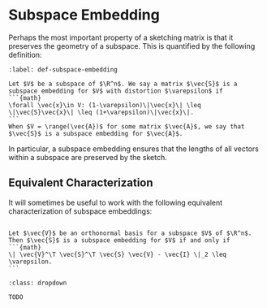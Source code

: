 # Subspace Embedding

Perhaps the most important property of a sketching matrix is that it preserves the geometry of a subspace.
This is quantified by the following definition: 

````{prf:definition} Subspace Embedding
:label: def-subspace-embedding

Let $V$ be a subspace of $\R^n$. We say a matrix $\vec{S}$ is a subspace embedding for $V$ with distortion $\varepsilon$ if
```{math}
\forall \vec{x}\in V: (1-\varepsilon)\|\vec{x}\| \leq \|\vec{S}\vec{x}\| \leq (1+\varepsilon)\|\vec{x}\|.
```
When $V = \range(\vec{A})$ for some matrix $\vec{A}$, we say that $\vec{S}$ is a subspace embedding for $\vec{A}$.
````

In particular, a subspace embedding ensures that the lengths of all vectors within a subspace are preserved by the sketch. 

## Equivalent Characterization

It will sometimes be useful to work with the following equivalent characterization of subspace embeddings:

````{prf:theorem}

Let $\vec{V}$ be an orthonormal basis for a subspace $V$ of $\R^n$. 
Then $\vec{S}$ is a subspace embedding for $V$ if and only if
```{math}
\| \vec{V}^\T \vec{S}^\T \vec{S} \vec{V} - \vec{I} \|_2 \leq \varepsilon.
```
````

````{admonition} Proof
:class: dropdown

TODO

````
